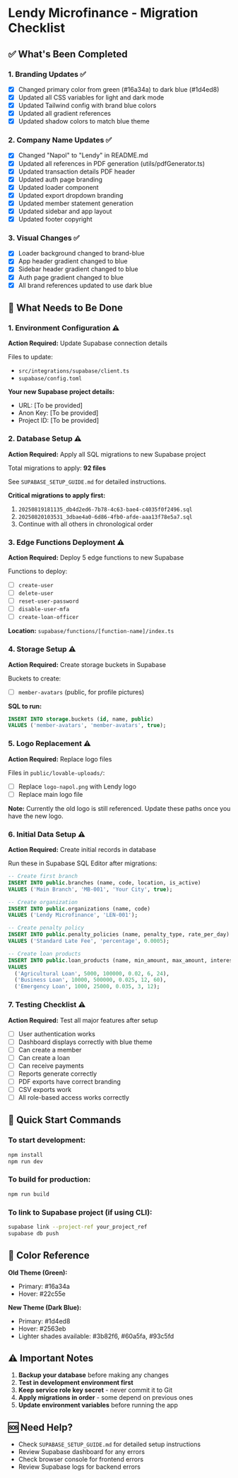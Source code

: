 # Lendy Microfinance - Migration Checklist

## ✅ What's Been Completed

### 1. Branding Updates ✅
- [x] Changed primary color from green (#16a34a) to dark blue (#1d4ed8)
- [x] Updated all CSS variables for light and dark mode
- [x] Updated Tailwind config with brand blue colors
- [x] Updated all gradient references
- [x] Updated shadow colors to match blue theme

### 2. Company Name Updates ✅
- [x] Changed "Napol" to "Lendy" in README.md
- [x] Updated all references in PDF generation (utils/pdfGenerator.ts)
- [x] Updated transaction details PDF header
- [x] Updated auth page branding
- [x] Updated loader component
- [x] Updated export dropdown branding
- [x] Updated member statement generation
- [x] Updated sidebar and app layout
- [x] Updated footer copyright

### 3. Visual Changes ✅
- [x] Loader background changed to brand-blue
- [x] App header gradient changed to blue
- [x] Sidebar header gradient changed to blue
- [x] Auth page gradient changed to blue
- [x] All brand references updated to use dark blue

## 🔄 What Needs to Be Done

### 1. Environment Configuration ⚠️
**Action Required:** Update Supabase connection details

Files to update:
- `src/integrations/supabase/client.ts`
- `supabase/config.toml`

**Your new Supabase project details:**
- URL: [To be provided]
- Anon Key: [To be provided]
- Project ID: [To be provided]

### 2. Database Setup ⚠️
**Action Required:** Apply all SQL migrations to new Supabase project

Total migrations to apply: **92 files**

See `SUPABASE_SETUP_GUIDE.md` for detailed instructions.

**Critical migrations to apply first:**
1. `20250819181135_db4d2ed6-7b78-4c63-bae4-c4035f0f2496.sql`
2. `20250820103531_3dbae4a0-6d86-4fb0-afde-aaa13f78e5a7.sql`
3. Continue with all others in chronological order

### 3. Edge Functions Deployment ⚠️
**Action Required:** Deploy 5 edge functions to new Supabase

Functions to deploy:
- [ ] `create-user`
- [ ] `delete-user`
- [ ] `reset-user-password`
- [ ] `disable-user-mfa`
- [ ] `create-loan-officer`

**Location:** `supabase/functions/[function-name]/index.ts`

### 4. Storage Setup ⚠️
**Action Required:** Create storage buckets in Supabase

Buckets to create:
- [ ] `member-avatars` (public, for profile pictures)

**SQL to run:**
```sql
INSERT INTO storage.buckets (id, name, public)
VALUES ('member-avatars', 'member-avatars', true);
```

### 5. Logo Replacement ⚠️
**Action Required:** Replace logo files

Files in `public/lovable-uploads/`:
- [ ] Replace `logo-napol.png` with Lendy logo
- [ ] Replace main logo file

**Note:** Currently the old logo is still referenced. Update these paths once you have the new logo.

### 6. Initial Data Setup ⚠️
**Action Required:** Create initial records in database

Run these in Supabase SQL Editor after migrations:

```sql
-- Create first branch
INSERT INTO public.branches (name, code, location, is_active)
VALUES ('Main Branch', 'MB-001', 'Your City', true);

-- Create organization
INSERT INTO public.organizations (name, code)
VALUES ('Lendy Microfinance', 'LEN-001');

-- Create penalty policy
INSERT INTO public.penalty_policies (name, penalty_type, rate_per_day)
VALUES ('Standard Late Fee', 'percentage', 0.0005);

-- Create loan products
INSERT INTO public.loan_products (name, min_amount, max_amount, interest_rate, min_term_months, max_term_months)
VALUES 
  ('Agricultural Loan', 5000, 100000, 0.02, 6, 24),
  ('Business Loan', 10000, 500000, 0.025, 12, 60),
  ('Emergency Loan', 1000, 25000, 0.035, 3, 12);
```

### 7. Testing Checklist ⚠️
**Action Required:** Test all major features after setup

- [ ] User authentication works
- [ ] Dashboard displays correctly with blue theme
- [ ] Can create a member
- [ ] Can create a loan
- [ ] Can receive payments
- [ ] Reports generate correctly
- [ ] PDF exports have correct branding
- [ ] CSV exports work
- [ ] All role-based access works correctly

## 📝 Quick Start Commands

### To start development:
```bash
npm install
npm run dev
```

### To build for production:
```bash
npm run build
```

### To link to Supabase project (if using CLI):
```bash
supabase link --project-ref your_project_ref
supabase db push
```

## 🎨 Color Reference

**Old Theme (Green):**
- Primary: #16a34a
- Hover: #22c55e

**New Theme (Dark Blue):**
- Primary: #1d4ed8  
- Hover: #2563eb
- Lighter shades available: #3b82f6, #60a5fa, #93c5fd

## ⚠️ Important Notes

1. **Backup your database** before making any changes
2. **Test in development environment first**
3. **Keep service role key secret** - never commit it to Git
4. **Apply migrations in order** - some depend on previous ones
5. **Update environment variables** before running the app

## 🆘 Need Help?

- Check `SUPABASE_SETUP_GUIDE.md` for detailed setup instructions
- Review Supabase dashboard for any errors
- Check browser console for frontend errors
- Review Supabase logs for backend errors


